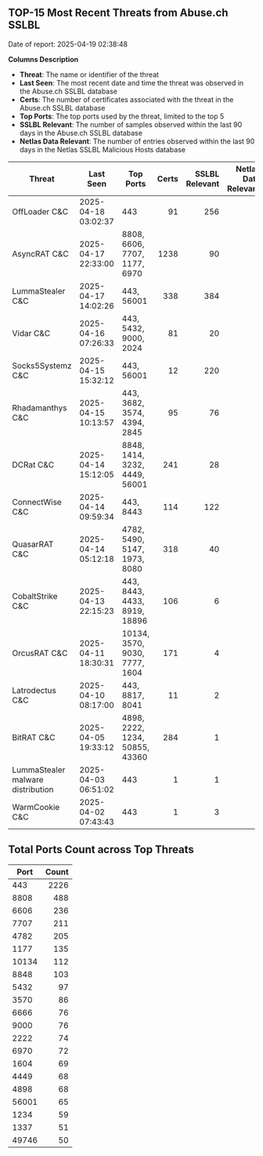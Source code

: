 ## TOP-15 Most Recent Threats from Abuse.ch SSLBL
Date of report: 2025-04-19 02:38:48

**Columns Description**
- **Threat**: The name or identifier of the threat
- **Last Seen**: The most recent date and time the threat was observed in the Abuse.ch SSLBL database
- **Certs**: The number of certificates associated with the threat in the Abuse.ch SSLBL database
- **Top Ports**: The top ports used by the threat, limited to the top 5
- **SSLBL Relevant**: The number of samples observed within the last 90 days in the Abuse.ch SSLBL database
- **Netlas Data Relevant**: The number of entries observed within the last 90 days in the Netlas SSLBL Malicious Hosts database



| Threat                     | Last Seen           | Top Ports          | Certs        | SSLBL Relevant   | Netlas Data Relevant  |
|----------------------------|---------------------|--------------------|-------------:|-----------------:|----------------------:|
| OffLoader C&C              | 2025-04-18 03:02:37 | 443 | 91 | 256 | 1 |
| AsyncRAT C&C               | 2025-04-17 22:33:00 | 8808, 6606, 7707, 1177, 6970 | 1238 | 90 | 4 |
| LummaStealer C&C           | 2025-04-17 14:02:26 | 443, 56001 | 338 | 384 | 0 |
| Vidar C&C                  | 2025-04-16 07:26:33 | 443, 5432, 9000, 2024 | 81 | 20 | 5 |
| Socks5Systemz C&C          | 2025-04-15 15:32:12 | 443, 56001 | 12 | 220 | 7 |
| Rhadamanthys C&C           | 2025-04-15 10:13:57 | 443, 3682, 3574, 4394, 2845 | 95 | 76 | 0 |
| DCRat C&C                  | 2025-04-14 15:12:05 | 8848, 1414, 3232, 4449, 56001 | 241 | 28 | 0 |
| ConnectWise C&C            | 2025-04-14 09:59:34 | 443, 8443 | 114 | 122 | 2 |
| QuasarRAT C&C              | 2025-04-14 05:12:18 | 4782, 5490, 5147, 1973, 8080 | 318 | 40 | 0 |
| CobaltStrike C&C           | 2025-04-13 22:15:23 | 443, 8443, 4433, 8919, 18896 | 106 | 6 | 4 |
| OrcusRAT C&C               | 2025-04-11 18:30:31 | 10134, 3570, 9030, 7777, 1604 | 171 | 4 | 0 |
| Latrodectus C&C            | 2025-04-10 08:17:00 | 443, 8817, 8041 | 11 | 2 | 0 |
| BitRAT C&C                 | 2025-04-05 19:33:12 | 4898, 2222, 1234, 50855, 43360 | 284 | 1 | 0 |
| LummaStealer malware distribution | 2025-04-03 06:51:02 | 443 | 1 | 1 | 0 |
| WarmCookie C&C             | 2025-04-02 07:43:43 | 443 | 1 | 3 | 0 |

## Total Ports Count across Top Threats
| Port       | Count      |
|------------|-----------:|
| 443 | 2226 |
| 8808 | 488 |
| 6606 | 236 |
| 7707 | 211 |
| 4782 | 205 |
| 1177 | 135 |
| 10134 | 112 |
| 8848 | 103 |
| 5432 | 97 |
| 3570 | 86 |
| 6666 | 76 |
| 9000 | 76 |
| 2222 | 74 |
| 6970 | 72 |
| 1604 | 69 |
| 4449 | 68 |
| 4898 | 68 |
| 56001 | 65 |
| 1234 | 59 |
| 1337 | 51 |
| 49746 | 50 |